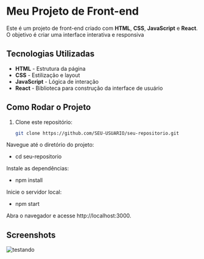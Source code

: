 # Meu Projeto de Front-end
 
Este é um projeto de front-end criado com **HTML**, **CSS**, **JavaScript** e **React**.
O objetivo é criar uma interface interativa e responsiva

  
## Tecnologias Utilizadas

- **HTML** - Estrutura da página
- **CSS** - Estilização e layout
- **JavaScript** - Lógica de interação
- **React** - Biblioteca para construção da interface de usuário

## Como Rodar o Projeto

1. Clone este repositório:
   ```bash
   git clone https://github.com/SEU-USUARIO/seu-repositorio.git

Navegue até o diretório do projeto:
- cd seu-repositorio

  
Instale as dependências:
- npm install

  
Inicie o servidor local:
- npm start
  
Abra o navegador e acesse http://localhost:3000.


## Screenshots
![testando](C:\Users\USER\OneDrive\Imagens/ia.png)
